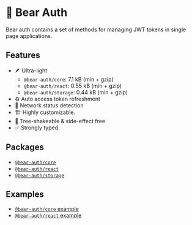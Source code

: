 # 🐻 Bear Auth

Bear auth contains a set of methods for managing JWT tokens in single page applications.

## Features
- 🪶 Ultra-light 
    - `@bear-auth/core`: 7.1 kB (min + gzip)
    - `@bear-auth/react`: 0.55 kB (min + gzip)
    - `@bear-auth/storage`: 0.44 kB (min + gzip)
- ♻️ Auto access token refreshment
- 🛜 Network status detection
- 🏗️ Highly customizable.
- 💨 Tree-shakeable & side-effect free 
- ✅ Strongly typed.

## Packages

- [`@bear-auth/core`](./packages/core/README.md)
- [`@bear-auth/react`](./packages/react/README.md)
- [`@bear-auth/storage`](./packages/storage/README.md)

## Examples

- [`@bear-auth/core` example](./examples/core/README.md)
- [`@bear-auth/react` example](./examples/react/README.md)
